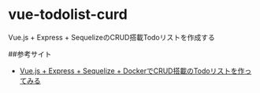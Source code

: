 # vue-todolist-curd
Vue.js + Express + SequelizeのCRUD搭載Todoリストを作成する

##参考サイト
- [Vue.js + Express + Sequelize + DockerでCRUD搭載のTodoリストを作ってみる](https://qiita.com/yoshiplum/items/129e7ad1ffc3a02b9eb2)
